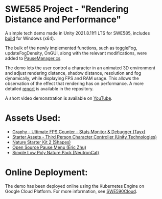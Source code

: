 # SWE585 Project - "Rendering Distance and Performance"
A simple tech demo made in Unity 2021.8.11f1 LTS for SWE585, includes [build](https://github.com/dbaslan/SWE585TechDemo/blob/main/SWE585_WindowsBuild_Deniz_ASLAN.rar) for Windows (x64).

The bulk of the newly implemented functions, such as toggleFog, updateFogDensity, OnGUI, along with the relevant modifications, were added to [PauseManager.cs](https://github.com/dbaslan/SWE585TechDemo/blob/main/Assets/Pause%20Menu%20Assets/Scripts/Pausemenu/PauseManager.cs).

The demo lets the user control a character in an animated 3D environment and adjust rendering distance, shadow distance, resolution and fog dynamically, while displaying FPS and RAM usage. This allows the observation of the effect that rendering has on performance. A more detailed [report](https://github.com/dbaslan/SWE585TechDemo/blob/main/SWE%20585%20-%20Project%20Report%20-%20Deniz%20ASLAN.pdf) is available in the repository.

A short video demonstration is available on [YouTube](https://www.youtube.com/watch?v=SaR8DgYbbGI).

# Assets Used:

- [Graphy - Ultimate FPS Counter - Stats Monitor & Debugger (Tayx)](https://assetstore.unity.com/packages/tools/gui/graphy-ultimate-fps-counter-stats-monitor-debugger-105778)
- [Starter Assets - Third Person Character Controller (Unity Technologies)](https://assetstore.unity.com/packages/essentials/starter-assets-third-person-character-controller-196526)
- [Nature Starter Kit 2 (Shapes)](https://assetstore.unity.com/packages/3d/environments/nature-starter-kit-2-52977)
- [Open Source Pause Menu (Eric Zhu)](https://assetstore.unity.com/packages/tools/gui/open-source-pause-menu-59478)
- [Simple Low Poly Nature Pack (NeutronCat)](https://assetstore.unity.com/packages/3d/environments/landscapes/simple-low-poly-nature-pack-157552#content)

# Online Deployment:
The demo has been deployed online using the Kubernetes Engine on Google Cloud Platform. For more information, see [SWE590Cloud](https://github.com/dbaslan/SWE590Cloud).
